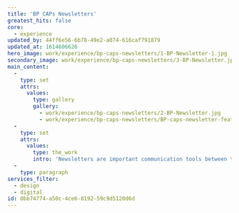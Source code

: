```yaml
---
title: 'BP CAPs Newsletters'
greatest_hits: false
core:
  - experience
updated_by: 44ff6e56-6b78-49e2-a074-616caf791879
updated_at: 1614606626
hero_image: work/experience/bp-caps-newsletters/1-BP-Newsletter-1.jpg
secondary_image: work/experience/bp-caps-newsletters/3-BP-Newsletter.jpg
main_content:
  -
    type: set
    attrs:
      values:
        type: gallery
        gallery:
          - work/experience/bp-caps-newsletters/2-BP-Newsletter.jpg
          - work/experience/bp-caps-newsletters/BP-caps-newsletter-feature.jpg
  -
    type: set
    attrs:
      values:
        type: the_work
        intro: 'Newsletters are important communication tools between the company and its employees. BP CAPs interactive pdfs deliver material and insights through interviews, training programme updates and support. Outlining topics of discussion amongst staff, allowing easy navigation and interactivity enable employees to feel connected to the company and their work. Visual representations of data and information presented through infographics and embedding media such as videos and sound bites aid in readers retaining the information effectively.'
  -
    type: paragraph
services_filter:
  - design
  - digital
id: 0bb74774-a50c-4ce6-8192-59c9d5120d6d
---
```

